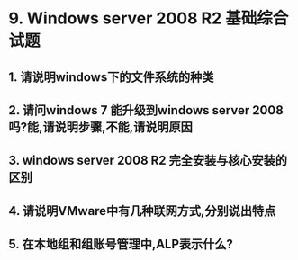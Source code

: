 # 9. Windows server 2008 R2 基础综合试题

## 1. 请说明windows下的文件系统的种类

## 2. 请问windows 7 能升级到windows server 2008 吗?能,请说明步骤,不能,请说明原因

## 3. windows server 2008 R2 完全安装与核心安装的区别

## 4. 请说明VMware中有几种联网方式,分别说出特点

## 5. 在本地组和组账号管理中,ALP表示什么?